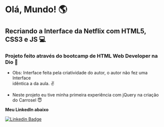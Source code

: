 # Olá, Mundo! 🌎



## Recriando a Interface da Netflix com HTML5, CSS3 e JS  :computer:

### Projeto feito através do bootcamp de HTML  Web Developer na Dio :christmas_tree:

* Obs: Interface feita pela criatividade do autor, o autor não fez uma Interface<br>idêntica a da aula.  :v:

* Neste projeto eu tive minha primeira experiência com jQuery na criação do Carrosel :innocent:

**Meu LinkedIn abaixo**

[![Linkedin Badge](https://img.shields.io/badge/-LinkedIn-blue?style=flat-square&logo=Linkedin&logoColor=white&link=https://www.linkedin.com/in/gabriel-santana-32baa91b2/)](https://www.linkedin.com/in/gabriel-santana-32baa91b2/)
